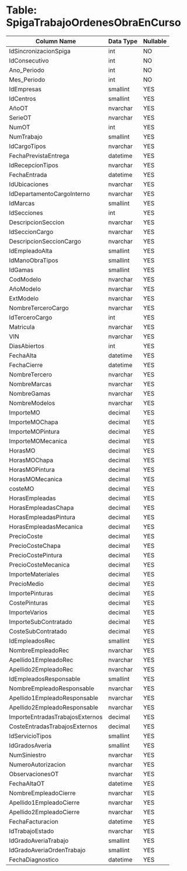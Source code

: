 # Table: SpigaTrabajoOrdenesObraEnCurso

| Column Name | Data Type | Nullable |
|-------------|-----------|----------|
| IdSincronizacionSpiga | int | NO |
| IdConsecutivo | int | NO |
| Ano_Periodo | int | NO |
| Mes_Periodo | int | NO |
| IdEmpresas | smallint | YES |
| IdCentros | smallint | YES |
| AñoOT | nvarchar | YES |
| SerieOT | nvarchar | YES |
| NumOT | int | YES |
| NumTrabajo | smallint | YES |
| IdCargoTipos | nvarchar | YES |
| FechaPrevistaEntrega | datetime | YES |
| IdRecepcionTipos | nvarchar | YES |
| FechaEntrada | datetime | YES |
| IdUbicaciones | nvarchar | YES |
| IdDepartamentoCargoInterno | nvarchar | YES |
| IdMarcas | smallint | YES |
| IdSecciones | int | YES |
| DescripcionSeccion | nvarchar | YES |
| IdSeccionCargo | nvarchar | YES |
| DescripcionSeccionCargo | nvarchar | YES |
| IdEmpleadoAlta | smallint | YES |
| IdManoObraTipos | smallint | YES |
| IdGamas | smallint | YES |
| CodModelo | nvarchar | YES |
| AñoModelo | nvarchar | YES |
| ExtModelo | nvarchar | YES |
| NombreTerceroCargo | nvarchar | YES |
| IdTerceroCargo | int | YES |
| Matricula | nvarchar | YES |
| VIN | nvarchar | YES |
| DiasAbiertos | int | YES |
| FechaAlta | datetime | YES |
| FechaCierre | datetime | YES |
| NombreTercero | nvarchar | YES |
| NombreMarcas | nvarchar | YES |
| NombreGamas | nvarchar | YES |
| NombreModelos | nvarchar | YES |
| ImporteMO | decimal | YES |
| ImporteMOChapa | decimal | YES |
| ImporteMOPintura | decimal | YES |
| ImporteMOMecanica | decimal | YES |
| HorasMO | decimal | YES |
| HorasMOChapa | decimal | YES |
| HorasMOPintura | decimal | YES |
| HorasMOMecanica | decimal | YES |
| costeMO | decimal | YES |
| HorasEmpleadas | decimal | YES |
| HorasEmpleadasChapa | decimal | YES |
| HorasEmpleadasPintura | decimal | YES |
| HorasEmpleadasMecanica | decimal | YES |
| PrecioCoste | decimal | YES |
| PrecioCosteChapa | decimal | YES |
| PrecioCostePintura | decimal | YES |
| PrecioCosteMecanica | decimal | YES |
| ImporteMateriales | decimal | YES |
| PrecioMedio | decimal | YES |
| ImportePinturas | decimal | YES |
| CostePinturas | decimal | YES |
| ImporteVarios | decimal | YES |
| ImporteSubContratado | decimal | YES |
| CosteSubContratado | decimal | YES |
| IdEmpleadosRec | smallint | YES |
| NombreEmpleadoRec | nvarchar | YES |
| Apellido1EmpleadoRec | nvarchar | YES |
| Apellido2EmpleadoRec | nvarchar | YES |
| IdEmpleadosResponsable | smallint | YES |
| NombreEmpleadoResponsable | nvarchar | YES |
| Apellido1EmpleadoResponsable | nvarchar | YES |
| Apellido2EmpleadoResponsable | nvarchar | YES |
| ImporteEntradasTrabajosExternos | decimal | YES |
| CosteEntradasTrabajosExternos | decimal | YES |
| IdServicioTipos | smallint | YES |
| IdGradosAveria | smallint | YES |
| NumSiniestro | nvarchar | YES |
| NumeroAutorizacion | nvarchar | YES |
| ObservacionesOT | nvarchar | YES |
| FechaAltaOT | datetime | YES |
| NombreEmpleadoCierre | nvarchar | YES |
| Apellido1EmpleadoCierre | nvarchar | YES |
| Apellido2EmpleadoCierre | nvarchar | YES |
| FechaFacturacion | datetime | YES |
| IdTrabajoEstado | nvarchar | YES |
| IdGradoAveriaTrabajo | smallint | YES |
| IdGradoAveriaOrdenTrabajo | smallint | YES |
| FechaDiagnostico | datetime | YES |
